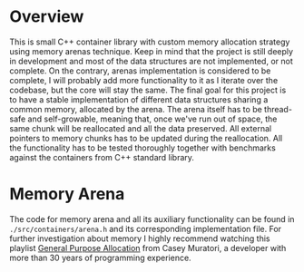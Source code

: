 # Overview
This is small C++ container library with custom memory allocation strategy using memory arenas technique.
Keep in mind that the project is still deeply in development and most of the data structures are not implemented, or not complete. On the contrary, arenas implementation is considered to be complete, I will probably add more functionality
to it as I iterate over the codebase, but the core will stay the same.
    The final goal for this project is to have a stable implementation of different data structures sharing 
a common memory, allocated by the arena. The arena itself has to be thread-safe and self-growable, 
meaning that, once we've run out of space, the same chunk will be reallocated and all the data preserved.
All external pointers to memory chunks has to be updated during the reallocation. All the functionality has to be
tested thoroughly together with benchmarks against the containers from C++ standard library.

# Memory Arena 
The code for memory arena and all its auxiliary functionality can be found in `./src/containers/arena.h`
and its corresponding implementation file. For further investigation about memory I highly recommend watching this playlist [General Purpose Allocation](https://www.youtube.com/watch?v=MvDUe2evkHg&list=PLEMXAbCVnmY6Azbmzj3BiC3QRYHE9QoG7&ab_channel=MollyRocket) from Casey Muratori, a developer with more than 30 years of programming experience.
